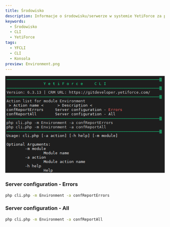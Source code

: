 ```yaml
---
title: Środowisko
description: Informacje o środowisku/serwerze w systemie YetiForce za pomocą CLI
keywords:
  - Środowisko
  - CLI
  - YetiForce
tags:
  - YFCLI
  - CLI
  - Konsola
preview: Environment.png
---
```


![Environment CLI](Environment.png)

### Server configuration - Errors

```bash
php cli.php -m Environment -a confReportErrors
```

### Server configuration - All

```bash
php cli.php -m Environment -a confReportAll
```
